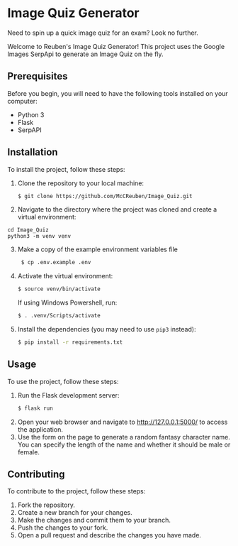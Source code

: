 # Image Quiz Generator

Need to spin up a quick image quiz for an exam? Look no further.

Welcome to Reuben's Image Quiz Generator! This project uses the Google Images SerpApi to generate an Image Quiz on the fly.

## Prerequisites

Before you begin, you will need to have the following tools installed on your computer:

- Python 3
- Flask
- SerpAPI

## Installation

To install the project, follow these steps:

1. Clone the repository to your local machine:

   ```bash
   $ git clone https://github.com/McCReuben/Image_Quiz.git
   ```

2. Navigate to the directory where the project was cloned and create a virtual environment:

```
cd Image_Quiz
python3 -m venv venv
```

3. Make a copy of the example environment variables file

   ```bash
    $ cp .env.example .env
   ```

4. Activate the virtual environment:

   ```bash
   $ source venv/bin/activate
   ```

   If using Windows Powershell, run:

   ```bash
   $ . .venv/Scripts/activate
   ```

5. Install the dependencies (you may need to use `pip3` instead):
   ```bash
   $ pip install -r requirements.txt
   ```

## Usage

To use the project, follow these steps:

1. Run the Flask development server:
   ```bash
   $ flask run
   ```
2. Open your web browser and navigate to http://127.0.0.1:5000/ to access the application.
3. Use the form on the page to generate a random fantasy character name. You can specify the length of the name and whether it should be male or female.

## Contributing

To contribute to the project, follow these steps:

1. Fork the repository.
2. Create a new branch for your changes.
3. Make the changes and commit them to your branch.
4. Push the changes to your fork.
5. Open a pull request and describe the changes you have made.
